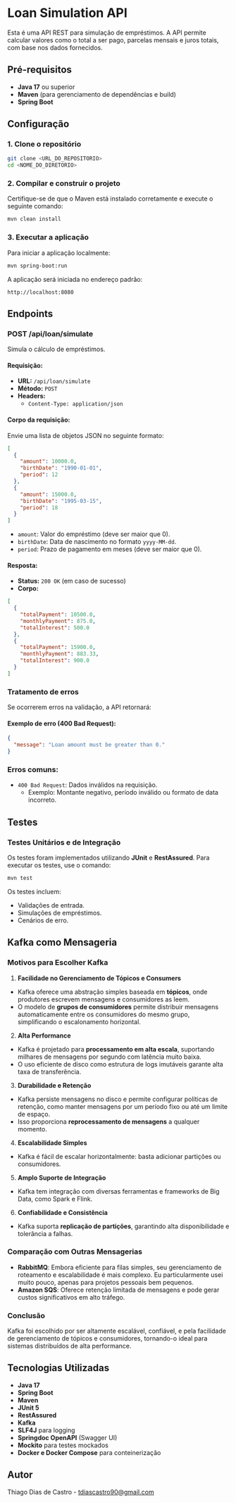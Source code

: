 # Loan Simulation API

Esta é uma API REST para simulação de empréstimos. A API permite calcular valores como o total a ser pago, parcelas mensais e juros totais, com base nos dados fornecidos.

## Pré-requisitos

- **Java 17** ou superior
- **Maven** (para gerenciamento de dependências e build)
- **Spring Boot**

## Configuração

### 1. Clone o repositório
```bash
git clone <URL_DO_REPOSITORIO>
cd <NOME_DO_DIRETORIO>
```

### 2. Compilar e construir o projeto
Certifique-se de que o Maven está instalado corretamente e execute o seguinte comando:
```bash
mvn clean install
```

### 3. Executar a aplicação
Para iniciar a aplicação localmente:
```bash
mvn spring-boot:run
```

A aplicação será iniciada no endereço padrão:
```
http://localhost:8080
```

## Endpoints

### **POST /api/loan/simulate**

Simula o cálculo de empréstimos.

#### Requisição:
- **URL:** `/api/loan/simulate`
- **Método:** `POST`
- **Headers:**
    - `Content-Type: application/json`

#### Corpo da requisição:
Envie uma lista de objetos JSON no seguinte formato:
```json
[
  {
    "amount": 10000.0,
    "birthDate": "1990-01-01",
    "period": 12
  },
  {
    "amount": 15000.0,
    "birthDate": "1995-03-15",
    "period": 18
  }
]
```

- `amount`: Valor do empréstimo (deve ser maior que 0).
- `birthDate`: Data de nascimento no formato `yyyy-MM-dd`.
- `period`: Prazo de pagamento em meses (deve ser maior que 0).

#### Resposta:
- **Status:** `200 OK` (em caso de sucesso)
- **Corpo:**
```json
[
  {
    "totalPayment": 10500.0,
    "monthlyPayment": 875.0,
    "totalInterest": 500.0
  },
  {
    "totalPayment": 15900.0,
    "monthlyPayment": 883.33,
    "totalInterest": 900.0
  }
]
```

### Tratamento de erros
Se ocorrerem erros na validação, a API retornará:

#### Exemplo de erro (400 Bad Request):
```json
{
  "message": "Loan amount must be greater than 0."
}
```

### Erros comuns:
- `400 Bad Request`: Dados inválidos na requisição.
    - Exemplo: Montante negativo, período inválido ou formato de data incorreto.

## Testes

### Testes Unitários e de Integração
Os testes foram implementados utilizando **JUnit** e **RestAssured**. Para executar os testes, use o comando:
```bash
mvn test
```

Os testes incluem:
- Validações de entrada.
- Simulações de empréstimos.
- Cenários de erro.

## Kafka como Mensageria

### Motivos para Escolher Kafka

1. **Facilidade no Gerenciamento de Tópicos e Consumers**
  - Kafka oferece uma abstração simples baseada em **tópicos**, onde produtores escrevem mensagens e consumidores as leem.
  - O modelo de **grupos de consumidores** permite distribuir mensagens automaticamente entre os consumidores do mesmo grupo, simplificando o escalonamento horizontal.

2. **Alta Performance**
  - Kafka é projetado para **processamento em alta escala**, suportando milhares de mensagens por segundo com latência muito baixa.
  - O uso eficiente de disco como estrutura de logs imutáveis garante alta taxa de transferência.

3. **Durabilidade e Retenção**
  - Kafka persiste mensagens no disco e permite configurar políticas de retenção, como manter mensagens por um período fixo ou até um limite de espaço.
  - Isso proporciona **reprocessamento de mensagens** a qualquer momento.

4. **Escalabilidade Simples**
  - Kafka é fácil de escalar horizontalmente: basta adicionar partições ou consumidores.

5. **Amplo Suporte de Integração**
  - Kafka tem integração com diversas ferramentas e frameworks de Big Data, como Spark e Flink.

6. **Confiabilidade e Consistência**
  - Kafka suporta **replicação de partições**, garantindo alta disponibilidade e tolerância a falhas.

### Comparação com Outras Mensagerias

- **RabbitMQ**: Embora eficiente para filas simples, seu gerenciamento de roteamento e escalabilidade é mais complexo. Eu particularmente usei muito pouco, apenas para projetos pessoais bem pequenos.
- **Amazon SQS**: Oferece retenção limitada de mensagens e pode gerar custos significativos em alto tráfego.

### Conclusão
Kafka foi escolhido por ser altamente escalável, confiável, e pela facilidade de gerenciamento de tópicos e consumidores, tornando-o ideal para sistemas distribuídos de alta performance.


## Tecnologias Utilizadas

- **Java 17**
- **Spring Boot**
- **Maven**
- **JUnit 5**
- **RestAssured**
- **Kafka**
- **SLF4J** para logging
- **Springdoc OpenAPI** (Swagger UI)
- **Mockito** para testes mockados
- **Docker e Docker Compose** para conteinerização

## Autor
Thiago Dias de Castro - tdiascastro90@gmail.com

